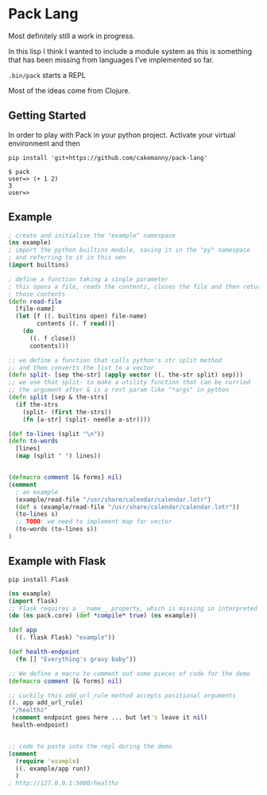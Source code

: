 # Pack Lang

Most definitely still a work in progress.

In this lisp I think I wanted to include a module system as this is
something that has been missing from languages I've implemented so far.

`.bin/pack` starts a REPL

Most of the ideas come from Clojure.


## Getting Started

In order to play with Pack in your python project.
Activate your virtual environment and then

```shell
pip install 'git+https://github.com/cakemanny/pack-lang'
```

```
$ pack
user=> (+ 1 2)
3
user=> 
```


## Example

```clojure
; create and initialise the "example" namespace
(ns example)
; import the python builtins module, saving it in the "py" namespace
; and referring to it in this oen
(import builtins)

; define a function taking a single parameter
; this opens a file, reads the contents, closes the file and then returns
; those contents
(defn read-file
  [file-name]
  (let [f ((. builtins open) file-name)
        contents ((. f read))]
    (do
      ((. f close))
      contents)))

;; we define a function that calls python's str split method
;; and then converts the list to a vector
(defn split- [sep the-str] (apply vector ((. the-str split) sep)))
;; we use that split- to make a utility function that can be curried
;; the argument after & is a rest param like "*args" in python
(defn split [sep & the-strs]
  (if the-strs
    (split- (first the-strs))
    (fn [a-str] (split- needle a-str))))

(def to-lines (split "\n"))
(defn to-words
  [lines]
  (map (split " ") lines))


(defmacro comment [& forms] nil)
(comment
  ; an example
  (example/read-file "/usr/share/calendar/calendar.lotr")
  (def s (example/read-file "/usr/share/calendar/calendar.lotr"))
  (to-lines s)
  ;; TODO: we need to implement map for vector
  (to-words (to-lines s))
)

```

## Example with Flask

```shell
pip install Flask
```

```clojure
(ns example)
(import flask)
;; Flask requires a __name__ property, which is missing in interpreted mode
(do (ns pack.core) (def *compile* true) (ns example))

(def app
  ((. flask Flask) "example"))

(def health-endpoint
  (fn [] "Everything's gravy baby"))

;; We define a macro to comment out some pieces of code for the demo
(defmacro comment [& forms] nil)

;; Luckily this add_url_rule method accepts positional arguments
((. app add_url_rule)
 "/healthz"
 (comment endpoint goes here ... but let's leave it nil)
 health-endpoint)


;; code to paste into the repl during the demo
(comment
  (require 'example)
  ((. example/app run))
  )
; http://127.0.0.1:5000/healthz
```

